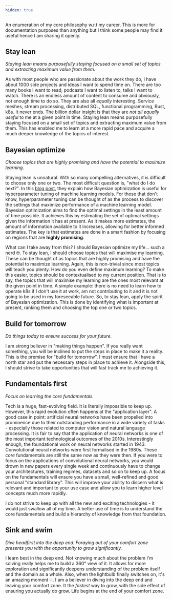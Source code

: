 ```yaml
---
hidden: true
---
```


An enumeration of my core philosophy w.r.t my career. This is more for documentation purposes than anything but I think some people may find it useful hence I am sharing it openly.

## Stay lean

*Staying lean means purposefully staying focused on a small set of topics and extracting maximum value from them.*

As with most people who are passionate about the work they do, I have about 1000 side projects and ideas I want to spend time on. There are too many books I want to read, podcasts I want to listen to, talks I want to watch. There is an endless amount of content to consume and obviously, not enough time to do so. They are also all *equally* interesting. Service meshes, stream processing, distributed SQL, functional programming, Rust, k8s. It never ends. The billion dollar insight is that they are *not all equally useful* to me at a given point in time. Staying lean means purposefully staying focused on a small set of topics and extracting maximum value from them. This has enabled me to learn at a more rapid pace and acquire a much deeper knowledge of the topics of interest.

## Bayesian optimize

*Choose topics that are highly promising and have the potential to maximize learning.*

Staying lean is unnatural. With so many compelling alternatives, it is difficult to choose only one or two. The most difficult question is, "what do I do next?". In this [blog post](https://distill.pub/2020/bayesian-optimization/), they explain how Bayesian optimization is useful for hyperparameter tuning of machine learning models. For those that don't know, hyperparameter tuning can be thought of as the process to discover the settings that maximize performance of a machine learning model. Bayesian optimization aims to find the optimal settings in the least amount of time possible. It achieves this by estimating the set of optimal settings given the information it has at present. As it makes more estimates, the amount of information available to it increases, allowing for better informed estimates. The key is that estimates are done in a smart fashion by focusing on regions that are **highly promising**.

What can I take away from this? I should Bayesian optimize my life... such a nerd 🤓. To stay lean, I should choose topics that will maximise my learning. These can be thought of as topics that are highly promising and have the potential to maximize learning. Again, this is non-trivial since most topics will teach you plenty. How do you even define maximum learning? To make this easier, topics should be contextualised to my current position. That is to say, the topics that will maximise my learning are the ones most relevant at the given point in time. A simple example: there is no need to learn how to operate k8s if I don't use it at work, am not contributing to it and it is not going to be used in my foreseeable future. So, to stay lean, apply the spirit of Bayesian optimization. This is done by identifying what is important at present, ranking them and choosing the top one or two topics.

## Build for tomorrow

*Do things today to ensure success for your future.*

I am strong believer in "making things happen". If you really want something, you will be inclined to put the steps in place to make it a reality. This is the premise for "build for tomorrow". I must ensure that I have a north star and put the necessary steps in place to achieve it. Alongside this, I should strive to take opportunities that will fast track me to achieving it.


## Fundamentals first

*Focus on learning the core fundamentals.*

Tech is a huge, fast-evolving field. It is literally impossible to keep up. However, this rapid evolution often happens at the "application layer". A good case in point: artificial neural networks have been propelled into prominence due to their outstanding performance in a wide variety of tasks - especially those related to computer vision and natural language processing. It is fair to say that the application of neural networks is one of the most important technological outcomes of the 2010s. Interestingly enough, the foundational work on neural networks started in 1943. Convolutional neural networks were first formalised in the 1980s. These *core* fundamentals are still the same now as they were then. If you were to focus on the applications of convolutional neural networks, you would drown in new papers every single week and continuously have to change your architectures, training regimes, datasets and so on to keep up. A focus on the fundamentals will ensure you have a small, well-refined and good personal "standard library". This will improve your ability to discern what is relevant and important to your use case and allow you to learn higher level concepts much more rapidly.

I do not strive to keep up with all the new and exciting technologies - it would just swallow all of my time. A better use of time is to understand the core fundamentals and build a hierarchy of knowledge from that foundation.

## Sink and swim

*Dive headfirst into the deep end. Foraying out of your comfort zone presents you with the opportunity to grow significantly.*

I learn best in the deep end. Not knowing much about the problem I'm solving really helps me to build a 360° view of it. It allows for more exploration and significantly deepens understanding of the problem itself and the domain as a whole. Also, when the lightbulb finally switches on, it's an amazing moment 💡. I am a believer in diving into the deep end and leaving your comfort zone. It the *fastest* way to grow, with the side effect of ensuring you actually do grow. Life begins at the end of your comfort zone.
